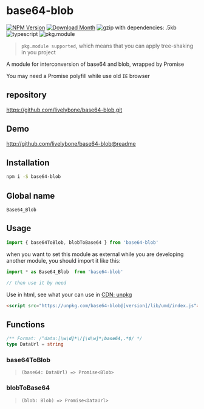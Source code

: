 # base64-blob
[![NPM Version](http://img.shields.io/npm/v/base64-blob.svg?style=flat-square)](https://www.npmjs.com/package/base64-blob)
[![Download Month](http://img.shields.io/npm/dm/base64-blob.svg?style=flat-square)](https://www.npmjs.com/package/base64-blob)
![gzip with dependencies: .5kb](https://img.shields.io/badge/gzip--with--dependencies-.5kb-brightgreen.svg "gzip with dependencies: .5kb")
![typescript](https://img.shields.io/badge/typescript-supported-blue.svg "typescript")
![pkg.module](https://img.shields.io/badge/pkg.module-supported-blue.svg "pkg.module")

> `pkg.module supported`, which means that you can apply tree-shaking in you project

A module for interconversion of base64 and blob, wrapped by Promise

You may need a Promise polyfill while use old `IE` browser

## repository
https://github.com/livelybone/base64-blob.git

## Demo
http://github.com/livelybone/base64-blob@readme

## Installation
```bash
npm i -S base64-blob
```

## Global name
`Base64_Blob`

## Usage
```js
import { base64ToBlob, blobToBase64 } from 'base64-blob'
```

when you want to set this module as external while you are developing another module, you should import it like this:
```js
import * as Base64_Blob  from 'base64-blob'

// then use it by need
```

Use in html, see what your can use in [CDN: unpkg](https://unpkg.com/base64-blob/lib/umd/)
```html
<script src="https://unpkg.com/base64-blob@[version]/lib/umd/index.js"></script>
```

## Functions

```typescript
/** Format: /^data:[\w\d]*\/[\d\w]*;base64,.*$/ */
type DataUrl = string
```

### base64ToBlob
> `(base64: DataUrl) => Promise<Blob>`

### blobToBase64

> `(blob: Blob) => Promise<DataUrl>`